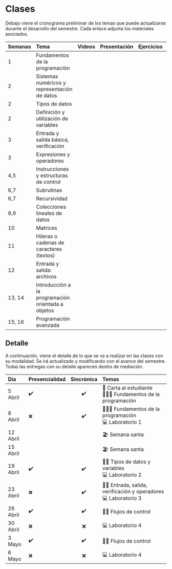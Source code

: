 # Clases

Debajo viene el cronograma preliminar de los temas que puede actualizarse durante el desarrollo del semestre. Cada enlace adjunta los materiales asociados.

| Semanas | Tema | Videos | Presentación | Ejercicios | Soluciones |
| :------------- | :-------- | :--------: | :--------: |  :--------: | :--------: |
1 | Fundamentos de la programación |  | <a href=".\presentaciones\01-Fundamentos.pdf"><span class="fa fa-regular fa-file-powerpoint" aria-hidden="true"></span> | <a href=".\ejemplos\01-Fundamentos"><span class="fa fa-solid fa-pen" aria-hidden="true"></span> | <a href=".\solutions\01-Fundamentos"><span class="fa fa-solid fa-code" aria-hidden="true"></span> |
2 | Sistemas numéricos y representación de datos | <a href="https://youtu.be/VqKI2hnxvmg"><span class="fa fa-solid fa-video" aria-hidden="true"></span> | <a href=".\presentaciones\02-Sistemas.pdf"><span class="fa fa-regular fa-file-powerpoint" aria-hidden="true"></span> | <a href=".\ejemplos\02-Variables"><span class="fa fa-solid fa-pen" aria-hidden="true"></span> |  |
2 | Tipos de datos | <a href="https://youtu.be/7gcAhGDe1jk"><span class="fa fa-solid fa-video" aria-hidden="true"></span> | <a href=".\presentaciones\03-Tipos-datos.pdf"><span class="fa fa-regular fa-file-powerpoint" aria-hidden="true"></span> | <a href=".\ejemplos\02-Variables"><span class="fa fa-solid fa-pen" aria-hidden="true"></span> |  |
2 | Definición y utilización de variables | <a href="https://youtu.be/m1QMxY3Y6Hc"><span class="fa fa-solid fa-video" aria-hidden="true"></span> | <a href=".\presentaciones\04-Variables.pdf"><span class="fa fa-regular fa-file-powerpoint" aria-hidden="true"></span> | <a href=".\ejemplos\02-Variables"><span class="fa fa-solid fa-pen" aria-hidden="true"></span> |  |
3 | Entrada y salida básica, verificación | <a href="https://youtu.be/AhGLqjz9d3o"><span class="fa fa-solid fa-video" aria-hidden="true"></span> | <a href=".\presentaciones\05-IO.pdf"><span class="fa fa-regular fa-file-powerpoint" aria-hidden="true"></span> |
3 | Expresiones y operadores | <a href="https://youtu.be/n6Q-7lGKSPE"><span class="fa fa-solid fa-video" aria-hidden="true"></span> | <a href=".\presentaciones\06-Operadores.pdf"><span class="fa fa-regular fa-file-powerpoint" aria-hidden="true"></span> |
4,5 | Instrucciones y estructuras de control | <a href="https://youtube.com/playlist?list=PLDrDoE_pnpz_qcSPRL3azlu6WdHzirv2N"><span class="fa fa-solid fa-video" aria-hidden="true"></span> | <a href=".\presentaciones\07-Control.pdf"><span class="fa fa-regular fa-file-powerpoint" aria-hidden="true"></span> |
6,7 | Subrutinas |
6,7 | Recursividad |
8,9 | Colecciones lineales de datos |
10 | Matrices |
11 | Hileras o cadenas de caracteres (textos) |
12 | Entrada y salida: archivos |
13, 14 | Introducción a la programación orientada a objetos |
15, 16 | Programación avanzada |

<!-- 
3 | Entrada y salida básica, verificación | <a href="https://youtu.be/AhGLqjz9d3o"><span class="fa fa-solid fa-video" aria-hidden="true"></span> | <a href=".\presentaciones\05-IO.pdf"><span class="fa fa-regular fa-file-powerpoint" aria-hidden="true"></span> | <a href=".\ejemplos\03-Operadores"><span class="fa fa-solid fa-pen" aria-hidden="true"></span> |  |
3 | Expresiones y operadores | <a href="https://youtu.be/n6Q-7lGKSPE"><span class="fa fa-solid fa-video" aria-hidden="true"></span> | <a href=".\presentaciones\06-Operadores.pdf"><span class="fa fa-regular fa-file-powerpoint" aria-hidden="true"></span> | <a href=".\ejemplos\03-Operadores"><span class="fa fa-solid fa-pen" aria-hidden="true"></span> |  |
4,5 | Instrucciones y estructuras de control | <a href="https://youtube.com/playlist?list=PLDrDoE_pnpz_qcSPRL3azlu6WdHzirv2N"><span class="fa fa-solid fa-video" aria-hidden="true"></span> | <a href=".\presentaciones\07-Control.pdf"><span class="fa fa-regular fa-file-powerpoint" aria-hidden="true"></span> | <a href=".\ejemplos\04-Control"><span class="fa fa-solid fa-pen" aria-hidden="true"></span> |  |
6,7 | Subrutinas |<a href="https://youtu.be/EIZ3qYfCdi8"><span class="fa fa-solid fa-video" aria-hidden="true"></span> | <a href=".\presentaciones\08-Funciones.pdf"><span class="fa fa-regular fa-file-powerpoint" aria-hidden="true"></span> | <a href=".\ejemplos\05-Funciones"><span class="fa fa-solid fa-pen" aria-hidden="true"></span> |  |
6,7 | Recursividad | <a href="https://youtube.com/playlist?list=PLDrDoE_pnpz_3_p0GR1JGzbeYTKivYe40"><span class="fa fa-solid fa-video" aria-hidden="true"></span> | <a href=".\presentaciones\09-Recursividad.pdf"><span class="fa fa-regular fa-file-powerpoint" aria-hidden="true"></span> | <a href=".\ejemplos\06-Recursividad"><span class="fa fa-solid fa-pen" aria-hidden="true"></span> |  | 
8,9 | Colecciones lineales de datos | <a href="https://youtube.com/playlist?list=PLDrDoE_pnpz_GFYiZPrn_BYSmVkbZ_8aJ"><span class="fa fa-solid fa-video" aria-hidden="true"></span> | <a href=".\presentaciones\10-Listas.pdf"><span class="fa fa-regular fa-file-powerpoint" aria-hidden="true"></span> | <a href=".\ejemplos\07-Listas"><span class="fa fa-solid fa-pen" aria-hidden="true"></span> |  | 
10 | Matrices | <a href="https://youtu.be/EvOByc4n-Es"><span class="fa fa-solid fa-video" aria-hidden="true"></span> | <a href=".\presentaciones\11-Matrices.pdf"><span class="fa fa-regular fa-file-powerpoint" aria-hidden="true"></span> | <a href=".\ejemplos\08-Matrices"><span class="fa fa-solid fa-pen" aria-hidden="true"></span> |  |   
11 | Hileras o cadenas de caracteres (textos) | <a href="https://youtu.be/6FxMvKEuAAA"><span class="fa fa-solid fa-video" aria-hidden="true"></span> | <a href=".\presentaciones\12-Hileras.pdf"><span class="fa fa-regular fa-file-powerpoint" aria-hidden="true"></span> | <a href=".\ejemplos\09-Hileras"><span class="fa fa-solid fa-pen" aria-hidden="true"></span> |  | 
12 | Entrada y salida: archivos | <a href="https://youtu.be/THacMHW7ioM"><span class="fa fa-solid fa-video" aria-hidden="true"></span> | <a href=".\presentaciones\13-Archivos.pdf"><span class="fa fa-regular fa-file-powerpoint" aria-hidden="true"></span> | <a href=".\ejemplos\10-Archivos"><span class="fa fa-solid fa-pen" aria-hidden="true"></span> |  |  
13, 14 | Introducción a la programación orientada a objetos | <a href="https://youtu.be/l87iPvkxbFI"><span class="fa fa-solid fa-video" aria-hidden="true"></span> | <a href=".\presentaciones\13-Archivos.pdf"><span class="fa fa-regular fa-file-powerpoint" aria-hidden="true"></span> | <a href=".\ejemplos\14-OOP"><span class="fa fa-solid fa-pen" aria-hidden="true"></span> |  |  
15, 16 | Programación avanzada | | <a href=".\presentaciones\BBBBBBBBBBBBB.pdf"><span class="fa fa-regular fa-file-powerpoint" aria-hidden="true"></span> | <a href=".\ejemplos\CCCCCCCCCC"><span class="fa fa-solid fa-pen" aria-hidden="true"></span> |  | 
-->

<!-- 
<a href="AAAAAAAAAAAAAAAAAAAAAAAAAAAAAAAAAAAAAAAAAAA"><span class="fa fa-solid fa-video" aria-hidden="true"></span> | <a href=".\presentaciones\01-Fundamentos.pdf"><span class="fa fa-regular fa-file-powerpoint" aria-hidden="true"></span> | <a href="YOUTUBE VIDEO"><span class="fa fa-solid fa-pen" aria-hidden="true"></span> | <a href="YOUTUBE VIDEO"><span class="fa fa-solid fa-code" aria-hidden="true"></span> | -->

## Detalle

A continuación, viene el detalle de lo que se va a realizar en las clases con su modalidad. Se irá actualizado y modificando con el avance del semestre. Todas las entregas con su detalle aparecen dentro de mediación.

| Día | Presencialidad | Sincrónica | Temas |
| :------------- | :-------- | :--------: | :-------- |
| 5 Abril | ✔️ | ✔️ | 📖 Carta al estudiante <br> 👩🏻‍🏫 Fundamentos de la programación |
| 8 Abril | ❌ | ✔️ | 👩🏻‍🏫 Fundamentos de la programación <br> 💻 Laboratorio 1 |
| 12 Abril | | | 🏖️ Semana santa |
| 15 Abril | | | 🏖️ Semana santa |
| 19 Abril | ✔️ | ✔️ | 👐🏻 Tipos de datos y variables <br> 💻 Laboratorio 2 |
| 23 Abril | ❌ | ✔️| 👐🏻 Entrada, salida, verificación y operadores <br> 💻 Laboratorio 3 |
| 26 Abril | ✔️ | ✔️ | 👐🏻 Flujos de control |
| 30 Abril | ❌ | ❌ | 💻 Laboratorio 4 |
| 3 Mayo | ✔️ | ✔️ | 👐🏻 Flujos de control |
| 6 Mayo | ❌ | ❌ | 💻 Laboratorio 4 |
